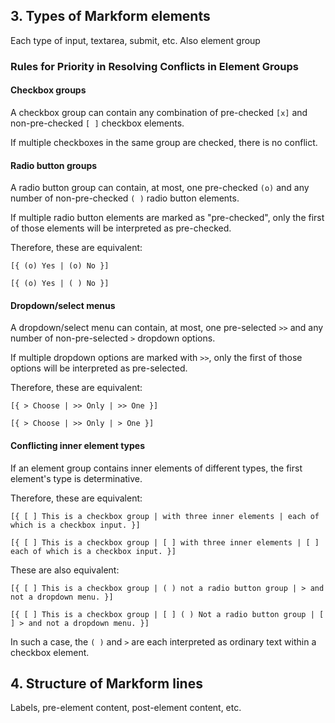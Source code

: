 ## 3. Types of Markform elements

Each type of input, textarea, submit, etc.
Also element group

###

###

### Rules for Priority in Resolving Conflicts in Element Groups

#### Checkbox groups

A checkbox group can contain any combination of pre-checked `[x]` and non-pre-checked `[ ]` checkbox elements. 

If multiple checkboxes in the same group are checked, there is no conflict.

#### Radio button groups

A radio button group can contain, at most, one pre-checked `(o)` and any number of non-pre-checked `( )` radio button elements. 

If multiple radio button elements are marked as "pre-checked", only the first of those elements will be interpreted as pre-checked. 

Therefore, these are equivalent:

`[{ (o) Yes | (o) No }]`

`[{ (o) Yes | ( ) No }]`

#### Dropdown/select menus

A dropdown/select menu can contain, at most, one pre-selected `>>` and any number of non-pre-selected `>` dropdown options.

If multiple dropdown options are marked with `>>`, only the first of those options will be interpreted as pre-selected.

Therefore, these are equivalent:

`[{ > Choose | >> Only | >> One }]`

`[{ > Choose | >> Only | > One }]`


#### Conflicting inner element types

If an element group contains inner elements of different types, the first element's type is determinative. 

Therefore, these are equivalent:

`[{ [ ] This is a checkbox group | with three inner elements | each of which is a checkbox input. }]`

`[{ [ ] This is a checkbox group | [ ] with three inner elements | [ ] each of which is a checkbox input. }]`

These are also equivalent:

`[{ [ ] This is a checkbox group | ( ) not a radio button group | > and not a dropdown menu. }]`

`[{ [ ] This is a checkbox group | [ ] ( ) Not a radio button group | [ ] > and not a dropdown menu. }]`

In such a case, the `( )` and `>` are each interpreted as ordinary text within a checkbox element.







## 4. Structure of Markform lines

Labels, pre-element content, post-element content, etc.
